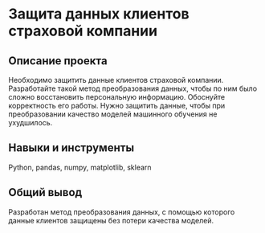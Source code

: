 # Защита данных клиентов страховой компании 
## Описание проекта
Необходимо защитить данные клиентов страховой компании. Разработайте такой метод преобразования данных, чтобы по ним было сложно восстановить персональную информацию. Обоснуйте корректность его работы. Нужно защитить данные, чтобы при преобразовании качество моделей машинного обучения не ухудшилось. 

## Навыки и инструменты
Python, pandas, numpy, matplotlib, sklearn

## Общий вывод
Разработан метод преобразования данных, с помощью которого данные клиентов защищены без потери качества моделей.
